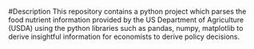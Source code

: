 #Description
This repository contains a python project which parses the food nutrient information provided by the US Department of Agriculture (USDA) using the python libraries such as pandas, numpy, matplotlib to derive insightful information for economists to derive policy decisions.

